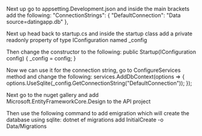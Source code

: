 Next up go to appsetting.Development.json and inside the main brackets add the following:
 "ConnectionStrings": {
    "DefaultConnection": "Data source=datingapp.db"
  },


Next up head back to startup.cs and inside the startup class add a private readonly property of type IConfiguration named _config 

Then change the constructor to the following:
 public Startup(IConfiguration config)
        {
            _config = config;
        }

Now we can use it for the connection string, go to ConfigureServices method and change the following:
services.AddDbContext<DataContext>(options => {
                options.UseSqlite(_config.GetConnectionString("DefaultConnection"));
            });

Next go to the nuget gallery and add Microsoft.EntityFrameworkCore.Design to the API project

Then use the following command to add emigration which will create the database using sqlite:
dotnet ef migrations add InitialCreate -o Data/Migrations

